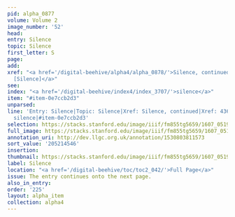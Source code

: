 ```yaml
---
pid: alpha_0877
volume: Volume 2
image_number: '52'
head:
entry: Silence
topic: Silence
first_letter: S
page:
add:
xref: "<a href='/digital-beehive/alpha4/alpha_0878/'>Silence, continued</a>|<a href='/digital-beehive/num2/num_0540/'>436
  [Silence]</a>"
see:
index: "<a href='/digital-beehive/index4/index_3707/'>silence</a>"
item: "#item-0e7ccb2d3"
unparsed:
line: 'Entry: Silence|Topic: Silence|Xref: Silence, continued|Xref: 436 [Silence]|Index:
  silence|#item-0e7ccb2d3'
selection: https://stacks.stanford.edu/image/iiif/fm855tg5659/1607_0519/799,4546,2947,542/full/0/default.jpg
full_image: https://stacks.stanford.edu/image/iiif/fm855tg5659/1607_0519/full/full/0/default.jpg
annotation_uri: http://dev.llgc.org.uk/annotation/1530803811573
sort_value: '205214546'
insertion:
thumbnail: https://stacks.stanford.edu/image/iiif/fm855tg5659/1607_0519/799,4546,600,180/250,/0/default.jpg
label: Silence
location: "<a href='/digital-beehive/toc/toc2_042/'>Full Page</a>"
issue: The entry continues onto the next page.
also_in_entry:
order: '225'
layout: alpha_item
collection: alpha4
---
```


